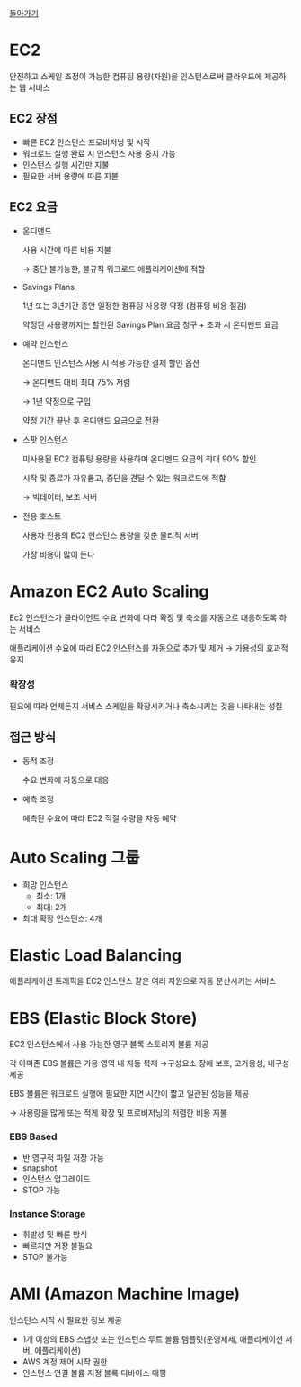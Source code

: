[돌아가기](./README.md)

# EC2

안전하고 스케일 조정이 가능한 컴퓨팅 용량(자원)을 인스턴스로써 클라우드에 제공하는 웹 서비스

## EC2 장점

- 빠른 EC2 인스턴스 프로비저닝 및 시작
- 워크로드 실행 완료 시 인스턴스 사용 중지 가능
- 인스턴스 실행 시간만 지불
- 필요한 서버 용량에 따른 지불

## EC2 요금

- 온디맨드

    사용 시간에 따른 비용 지불

    → 중단 불가능한, 불규칙 워크로드 애플리케이션에 적합

- Savings Plans

    1년 또는 3년기간 종안 일정한 컴퓨팅 사용량 약정 (컴퓨팅 비용 절감)

    약정된 사용량까지는 할인된 Savings Plan 요금 청구 + 초과 시 온디맨드 요금

- 예약 인스턴스

    온디맨드 인스턴스 사용 시 적용 가능한 결제 할인 옵션

    → 온디맨드 대비 최대 75% 저렴

    → 1년 약정으로 구입

    약정 기간 끝난 후 온디맨드 요금으로 전환

- 스팟 인스턴스

    미사용된 EC2 컴퓨팅 용량을 사용하며 온디멘드 요금의 최대 90% 할인

    시작 및 종료가 자유롭고, 중단을 견딜 수 있는 워크로드에 적합

    → 빅데이터, 보조 서버

- 전용 호스트

    사용자 전용의 EC2 인스턴스 용량을 갖춘 물리적 서버

    가장 비용이 많이 든다

# Amazon EC2 Auto Scaling

Ec2 인스턴스가 클라이언트 수요 변화에 따라 확장 및 축소를 자동으로 대응하도록 하는 서비스

애플리케이션 수요에 따라 EC2 인스턴스를 자동으로 추가 및 제거 → 가용성의 효과적 유지

### 확장성

필요에 따라 언제든지 서비스 스케일을 확장시키거나 축소시키는 것을 나타내는 성질

## 접근 방식

- 동적 조정

    수요 변화에 자동으로 대응

- 예측 조정

    예측된 수요에 따라 EC2 적절 수량을 자동 예약

# Auto Scaling 그룹

- 희망 인스턴스
    - 최소: 1개
    - 최대: 2개
- 최대 확장 인스턴스: 4개

# Elastic Load Balancing

애플리케이션 트래픽을 EC2 인스턴스 같은 여러 자원으로 자동 분산시키는 서비스

# EBS (Elastic Block Store)

EC2 인스턴스에서 사용 가능한 영구 블록 스토리지 볼륨 제공

각 아마존 EBS 볼륨은 가용 영역 내 자동 복제 →구성요소 장애 보호, 고가용성, 내구성 제공

EBS 볼륨은 워크로드 실행에 필요한 지연 시간이 짧고 일관된 성능을 제공

→ 사용량을 많게 또는 적게 확장 및 프로비저닝의 저렴한 비용 지불

### EBS Based

- 반 영구적 파일 저장 가능
- snapshot
- 인스턴스 업그레이드
- STOP 가능

### Instance Storage

- 휘발성 및 빠른 방식
- 빠르지만 저장 불필요
- STOP 불가능

# AMI (Amazon Machine Image)

인스턴스 시작 시 필요한 정보 제공

- 1개 이상의 EBS 스냅샷 또는 인스턴스 루트 볼륨 템플릿(운영체제, 애플리케이션 서버, 애플리케이션)
- AWS 계정 제어 시작 권한
- 인스턴스 연결 볼륨 지정 블록 디바이스 매핑
